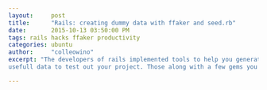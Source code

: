 ```yaml
---
layout:     post
title:      "Rails: creating dummy data with ffaker and seed.rb"
date:       2015-10-13 03:50:00 PM
tags: rails hacks ffaker productivity
categories: ubuntu
author:     "colleowino"
excerpt: "The developers of rails implemented tools to help you generate random but
usefull data to test out your project. Those along with a few gems you can a lot" 

---
```


